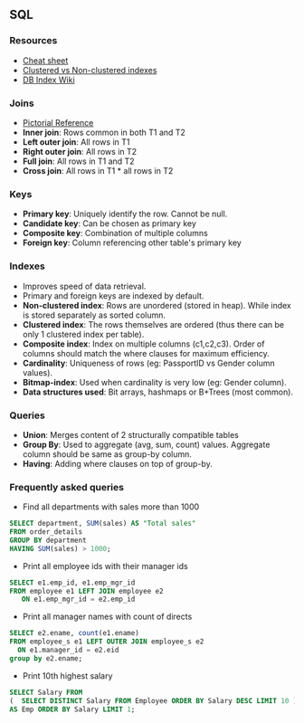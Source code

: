 ## SQL

### Resources

- [Cheat sheet](http://files.zeroturnaround.com/pdf/zt_sql_cheat_sheet.pdf)
- [Clustered vs Non-clustered indexes](https://docs.microsoft.com/en-us/sql/relational-databases/indexes/clustered-and-nonclustered-indexes-described)
- [DB Index Wiki](https://en.wikipedia.org/wiki/Database_index)

### Joins

- [Pictorial Reference](https://commons.wikimedia.org/wiki/File:SQL_Joins.svg)
- **Inner join**: Rows common in both T1 and T2
- **Left outer join**: All rows in T1 
- **Right outer join**: All rows in T2
- **Full join**: All rows in T1 and T2
- **Cross join**: All rows in T1 * all rows in T2  

### Keys

- **Primary key**: Uniquely identify the row. Cannot be null. 
- **Candidate key**: Can be chosen as primary key
- **Composite key**: Combination of multiple columns
- **Foreign key**: Column referencing other table's primary key

### Indexes

- Improves speed of data retrieval.
- Primary and foreign keys are indexed by default.
- **Non-clustered index**: Rows are unordered (stored in heap). While index is stored separately as sorted column. 
- **Clustered index**: The rows themselves are ordered (thus there can be only 1 clustered index per table).
- **Composite index**: Index on multiple columns (c1,c2,c3). Order of columns should match the where clauses for maximum efficiency.
- **Cardinality**: Uniqueness of rows (eg: PassportID vs Gender column values).
- **Bitmap-index**: Used when cardinality is very low (eg: Gender column).
- **Data structures used**: Bit arrays, hashmaps or B+Trees (most common). 

### Queries

- **Union**: Merges content of 2 structurally compatible tables
- **Group By**: Used to aggregate (avg, sum, count) values. Aggregate column should be same as group-by column.
- **Having**: Adding where clauses on top of group-by.

### Frequently asked queries

- Find all departments with sales more than 1000

```sql
SELECT department, SUM(sales) AS "Total sales"
FROM order_details	
GROUP BY department
HAVING SUM(sales) > 1000;
```

- Print all employee ids with their manager ids

```sql
SELECT e1.emp_id, e1.emp_mgr_id 
FROM employee e1 LEFT JOIN employee e2 
   ON e1.emp_mgr_id = e2.emp_id
```

- Print all manager names with count of directs

```sql
SELECT e2.ename, count(e1.ename) 
FROM employee_s e1 LEFT OUTER JOIN employee_s e2 
  ON e1.manager_id = e2.eid 
group by e2.ename;
```


- Print 10th highest salary

```sql
SELECT Salary FROM
(  SELECT DISTINCT Salary FROM Employee ORDER BY Salary DESC LIMIT 10 ) 
AS Emp ORDER BY Salary LIMIT 1;
```
